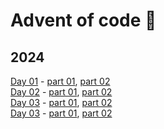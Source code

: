 # Advent of code :evergreen_tree:

## 2024

[Day 01](https://adventofcode.com/2024/day/1) - [part 01](https://github.com/lusavova/advent-of-code/blob/main/2024/day01/part01/main.go), [part 02](https://github.com/lusavova/advent-of-code/blob/main/2024/day01/part02/main.go)    
[Day 02](https://adventofcode.com/2024/day/2) - [part 01](https://github.com/lusavova/advent-of-code/blob/main/2024/day02/part01/main.go), [part 02](https://github.com/lusavova/advent-of-code/blob/main/2024/day02/part02/main.go)    
[Day 03](https://adventofcode.com/2024/day/3) - [part 01](https://github.com/lusavova/advent-of-code/blob/main/2024/day03/part01/main.go), [part 02](https://github.com/lusavova/advent-of-code/blob/main/2024/day03/part02/main.go)    
[Day 03](https://adventofcode.com/2024/day/4) - [part 01](https://github.com/lusavova/advent-of-code/blob/main/2024/day04/part01/main.go), [part 02](https://github.com/lusavova/advent-of-code/blob/main/2024/day04/part02/main.go)    
